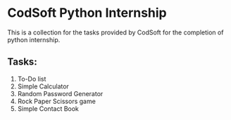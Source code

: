 # CodSoft Python Internship
This is a collection for the tasks provided by CodSoft for the completion of python internship.

## Tasks:
1. To-Do list
2. Simple Calculator
3. Random Password Generator
4. Rock Paper Scissors game
5. Simple Contact Book

